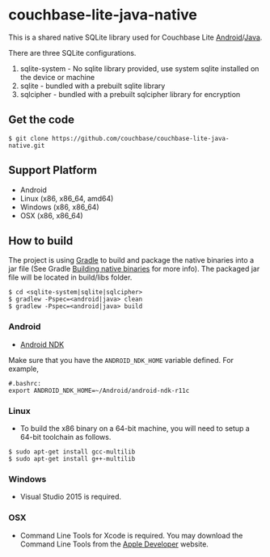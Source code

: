 # couchbase-lite-java-native #

This is a shared native SQLite library used for Couchbase Lite [Android](https://github.com/couchbase/couchbase-lite-android)/[Java](https://github.com/couchbase/couchbase-lite-java). 

There are three SQLite configurations.

1. sqlite-system - No sqlite library provided, use system sqlite installed on the device or machine
2. sqlite        - bundled with a prebuilt sqlite library
3. sqlcipher     - bundled with a prebuilt sqlcipher library for encryption

## Get the code

```
$ git clone https://github.com/couchbase/couchbase-lite-java-native.git
```

## Support Platform
* Android
* Linux (x86, x86_64, amd64)
* Windows (x86, x86_64)
* OSX (x86, x86_64)

## How to build

The project is using [Gradle](http://www.gradle.org) to build and package the native binaries into a jar file (See Gradle [Building native binaries](http://www.gradle.org/docs/current/userguide/nativeBinaries.html) for more info). The packaged jar file will be located in build/libs folder.

```
$ cd <sqlite-system|sqlite|sqlcipher>
$ gradlew -Pspec=<android|java> clean
$ gradlew -Pspec=<android|java> build
```
### Android
* [Android NDK](http://developer.android.com/ndk/index.html)

 Make sure that you have the `ANDROID_NDK_HOME` variable defined. For example,
 ```
 #.bashrc:
 export ANDROID_NDK_HOME=~/Android/android-ndk-r11c
```

### Linux 
* To build the x86 binary on a 64-bit machine, you will need to setup a 64-bit toolchain as follows.

```
$ sudo apt-get install gcc-multilib
$ sudo apt-get install g++-multilib
```

### Windows
* Visual Studio 2015 is required. 

### OSX
* Command Line Tools for Xcode is required. You may download the Command Line Tools from the [Apple Developer](https://developer.apple.com/xcode/downloads) website.
